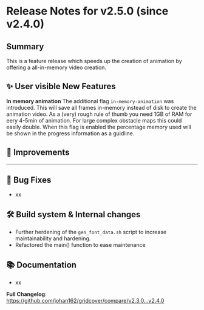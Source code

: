 # Release Notes for v2.5.0 (since v2.4.0)

## Summary

This is a feature release which speeds up the creation of animation by offering a all-in-memory video creation. 


## ✨  User visible New Features 

**In memory animation**
The additional flag `in-memory-animation` was introduced. This will save all frames in-memory instead of disk to create the animation video.
As a (very) rough rule of thumb you need 1GB of RAM for eery 4-5min of animation. For large complex obstacle maps this could easily double.
When this flag is enabled the percentage memory used will be shown in the progress information as a guidline.


## 🚀 Improvements

** **



## 🐛 Bug Fixes
- xx

## 🛠  Build system & Internal changes
- Further herdening of the `gen_font_data.sh` script to increase maintainability and hardening.
- Refactored the main() function to ease maintenance


## 📚 Documentation
- xx


**Full Changelog**: https://github.com/johan162/gridcover/compare/v2.3.0...v2.4.0